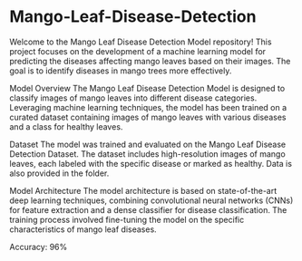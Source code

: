 # Mango-Leaf-Disease-Detection
Welcome to the Mango Leaf Disease Detection Model repository! This project focuses on the development of a machine learning model for predicting the diseases affecting mango leaves based on their images. The goal is to identify diseases in mango trees more effectively.

Model Overview
The Mango Leaf Disease Detection Model is designed to classify images of mango leaves into different disease categories. Leveraging machine learning techniques, the model has been trained on a curated dataset containing images of mango leaves with various diseases and a class for healthy leaves.

Dataset
The model was trained and evaluated on the Mango Leaf Disease Detection Dataset. The dataset includes high-resolution images of mango leaves, each labeled with the specific disease or marked as healthy.
Data is also provided in the folder.

Model Architecture
The model architecture is based on state-of-the-art deep learning techniques, combining convolutional neural networks (CNNs) for feature extraction and a dense classifier for disease classification. The training process involved fine-tuning the model on the specific characteristics of mango leaf diseases.

Accuracy: 96%
